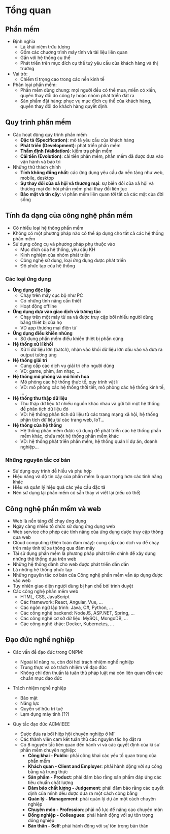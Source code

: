 # Tổng quan

## Phần mềm
- Định nghĩa
    - Là khái niệm trừu tượng
    - Gồm các chương trình máy tính và tài liệu liên quan
    - Gắn với hệ thống cụ thể
    - Phát triển trên mục đích cụ thể tuỳ yêu cầu của khách hàng và thị trường
- Vai trò:
    - Chiếm tỉ trọng cao trong các nền kinh tế
- Phân loại phần mềm:
    - Phần mềm dùng chung: mọi người đều có thể mua, miễn có xiền, quyền thay đổi do công ty hoặc nhóm phát triển đặt ra
    - Sản phẩm đặt hàng: phục vụ mục đích cụ thể của khách hàng, quyền thay đổi do khách hàng quyết định.

## Quy trình phần mềm
- Các hoạt động quy trình phần mềm
    - **Đặc tả (Specification)**: mô tả yêu cầu của khách hàng
    - **Phát triển (Development)**: phát triển phần mềm
    - **Thẩm định (Validation)**: kiểm tra phần mềm
    - **Cải tiến (Evolution)**: cải tiến phần mềm, phần mềm đã được đưa vào vận hành và bảo trì
- Những thử thách chính
    - **Tính không đồng nhất**: các ứng dụng yêu cầu đa nền tảng như web, mobile, desktop
    - **Sự thay đổi của xã hội và thương mại**: sự biến đổi của xã hội và thương mại đòi hỏi phần mềm phải thay đổi liên tục
    - **Bảo mật và tin cậy**: vì phần mềm liên quan tới tất cả các mặt của đời sống

## Tính đa dạng của công nghệ phần mềm

- Có nhiều loại hệ thông phần mềm
- Không có một phương pháp nào có thể áp dụng cho tất cả các hệ thống phần mềm
- Sử dụng công cụ và phương pháp phụ thuộc vào
    - Mục đích của hệ thống, yêu cầu KH
    - Kinh nghiệm của nhóm phát triển
    - Công nghệ sử dụng, loại ứng dụng được phát triển
    - Độ phức tạp của hệ thống

### Các loại ứng dụng
- **Ứng dụng độc lập**
    - Chạy trên máy cục bộ như PC
    - Có những tính năng cần thiết
    - Hoạt động offline
- **Ứng dụng dựa vào giao dịch và tương tác**
    - Chạy trên một máy từ xa và được truy cập bởi nhiều người dùng bằng thiết bị của họ
    - VD app thương mại điện tử
- **Ứng dụng điều khiển nhúng**
    - Sử dụng phần mềm điều khiển thiêt bị phần cứng
- **Hệ thống xử lí khối**
    - Xử lí dữ liệu lớn (batch), nhận vào khối dữ liệu lớn đầu vào và đưa ra output tương ứng
- **Hệ thống giải trí**
    - Cung cấp các dịch vụ giải trí cho người dùng
    - VD: game, phim, âm nhạc, ...
- **Hệ thống mô phỏng và mô hình hoá**
    - Mô phỏng các hệ thống thực tế, quy trình vật lí
    - VD: mô phỏng các hệ thống thời tiết, mô phỏng các hệ thống kinh tế, ...
- **Hệ thống thu thập dữ liệu**
    - Thu thập dữ liệu từ nhiều nguồn khác nhau và gửi tới một hệ thống để phân tích dữ liệu đó
    - VD: hệ thống phân tích dữ liệu từ các trang mạng xã hội, hệ thống phân tích dữ liệu từ các trang web, IoT...
- **Hệ thống của hệ thống**
    - Hệ thống phần mềm được sử dụng để phát triển các hệ thống phần mềm khác, chứa một hệ thống phần mềm khác
    - VD: hệ thống phát triển phần mềm, hệ thống quản lí dự án, doanh nghiệp...

### Những nguyên tắc cơ bản
- Sử dụng quy trình dễ hiểu và phù hợp
- Hiệu năng và độ tin cậy của phần mềm là quan trọng hơn các tính năng khác
- Hiểu và quản lý hiệu quả các yêu cầu đặc tả
- Nên sử dụng lại phần mềm có sẵn thay vì viết lại (nếu có thể)

## Công nghệ phần mềm và web
- Web là nền tảng để chạy ứng dụng
- Ngày càng nhiều tổ chức sử dụng ứng dụng web
- Web service cho phép các tính năng của ứng dụng dược truy cập thông qua web 
- Cloud computing (Điện toán đám mây): cung cấp các dịch vụ để chạy trên máy tính từ xa thông qua đám mây
- Tái sử dụng phần mềm là phương pháp phát triển chính để xây dựng những thệ thống dựa trên web 
- Những hệ thống dành cho web được phát triển dần dần
- Là những hệ thống phức tạp
- Những nguyên tắc cơ bản của Công nghệ phần mềm vẫn áp dụng được vào web
- Tuy nhiên giao diện người dùng bị hạn chế bởi trình duyệt
- Các công nghệ phần mềm web
    - HTML, CSS, JavaScript
    - Các framework: React, Angular, Vue, ...
    - Các ngôn ngữ lập trình: Java, C#, Python, ...
    - Các công nghệ backend: NodeJS, ASP.NET, Spring, ...
    - Các công nghệ cơ sở dữ liệu: MySQL, MongoDB, ...
    - Các công nghệ khác: Docker, Kubernetes, ...

## Đạo đức nghề nghiệp
- Các vấn đề đạo đức trong CNPM: 
    - Ngoài kĩ năng ra, còn đòi hỏi trách nhiệm nghề nghiệp
    - Trung thực và có trách nhiệm về đạo đức
    - Không chỉ đơn thuần là tuân thủ pháp luật mà còn liên quan đến các chuẩn mực đạo đức

- Trách nhiệm nghề nghiệp
    - Bảo mật
    - Năng lực
    - Quyền sở hữu trí tuệ
    - Lạm dụng máy tính (??)

- Quy tắc đạo đức ACM/IEEE
    - Được đưa ra bởi hiệp hội chuyên nghiệp ở Mĩ
    - Các thành viên cam kết tuân thủ các nguyên tắc họ đặt ra
    - Có 8 nguyên tắc liên quan đến hành vi và các quyết định của kĩ sư phần mềm chuyên nghiệp:
        - **Công khai - Public**: phải công khai các yếu tố quan trọng của phần mềm
        - **Khách quan - Client and Employer**: phải hành động với sự công bằng và trung thực
        - **Sản phẩm - Product**: phải đảm bảo rằng sản phẩm đáp ứng các tiêu chuẩn chất lượng
        - **Đảm bảo chất lượng - Judgement**: phải đảm bảo rằng các quyết định của mình đều được đưa ra một cách công bằng
        - **Quản lý - Management**: phải quản lý dự án một cách chuyên nghiệp
        - **Chuyên môn - Profession**: phải nỗ lực để nâng cao chuyên môn
        - **Đồng nghiệp - Colleagues**: phải hành động với sự tôn trọng đồng nghiệp
        - **Bản thân - Self**: phải hành động với sự tôn trọng bản thân
    